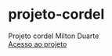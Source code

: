 # projeto-cordel
 Projeto cordel Milton Duarte <br>
<a href='https://malrizio.github.io/projeto-cordel/' target=blank> Acesso ao projeto </a>

